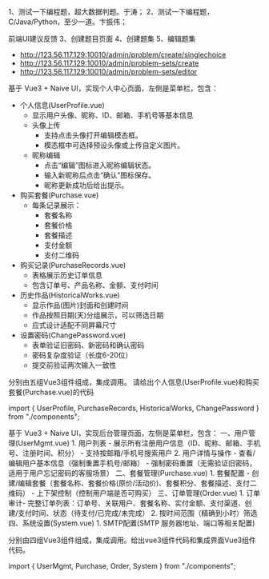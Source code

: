 

1、测试一下编程题，超大数据判题。于涛；
2、测试一下编程题，C/Java/Python，至少一道。卞振伟；

前端UI建议反馈
3、创建题目页面
4、创建题集
5、编辑题集
-  http://123.56.117.129:10010/admin/problem/create/singlechoice
-  http://123.56.117.129:10010/admin/problem-sets/create
- http://123.56.117.129:10010/admin/problem-sets/editor


基于 Vue3 + Naive UI，实现个人中心页面，左侧是菜单栏，包含：
- 个人信息(UserProfile.vue)
    - 显示用户头像、昵称、ID、邮箱、手机号等基本信息
    - 头像上传
        - 支持点击头像打开编辑模态框。
        - 模态框中可选择预设头像或上传自定义图片。
    - 昵称编辑
        - 点击“编辑”图标进入昵称编辑状态。
        - 输入新昵称后点击“确认”图标保存。
        - 昵称更新成功后给出提示。
- 购买套餐(Purchase.vue)
    - 每条记录展示：
        - 套餐名称
        - 套餐价格
        - 套餐描述
        - 支付金额
        - 支付二维码
- 购买记录(PurchaseRecords.vue)
    - 表格展示历史订单信息
    - 包含订单号、产品名称、金额、支付时间
- 历史作品(HistoricalWorks.vue)
    - 显示作品(图片)封面和创建时间
    - 作品按照日期(天)分组展示，可以筛选日期
    - 应式设计适配不同屏幕尺寸
- 设置密码(ChangePassword.vue)
    - 表单验证旧密码、新密码和确认密码
    - 密码复杂度验证（长度6-20位）
    - 提交前验证两次输入一致性


分别由五组Vue3组件组成，集成调用。
请给出个人信息(UserProfile.vue)和购买套餐(Purchase.vue)的代码

import { UserProfile, PurchaseRecords, HistoricalWorks, ChangePassword } from "./components";




基于 Vue3 + Naive UI，实现后台管理页面，左侧是菜单栏，包含：
一、用户管理(UserMgmt.vue)
​1. ​用户列表
    - 展示所有注册用户信息（ID、昵称、邮箱、手机号、注册时间、积分）
    - 支持按邮箱/手机号搜索用户
​2. ​用户详情与操作​​
    - 查看/编辑用户基本信息（强制重置手机号/邮箱）
    - 强制密码重置​​（无需验证旧密码，适用于用户忘记密码的客服场景）
二、套餐管理(Purchase.vue)
​1. ​套餐配置​​
    - 创建/编辑套餐（套餐名称、套餐价格(原价/活动价)、套餐积分、套餐描述、支付二维码）
    - 上下架控制（控制用户端是否可购买）
三、订单管理(Order.vue)
​1. ​订单审计​​
    - 完整订单列表：订单号、关联用户、套餐名称、实付金额、支付渠道、创建/支付时间、状态（待支付/已完成/未完成）
2. 按时间范围（精确到小时）筛选
四、系统设置(System.vue)
​1. SMTP配置(SMTP 服务器地址、端口等相关配置)

分别由四组Vue3组件组成，集成调用。给出vue3组件代码和集成界面Vue3组件代码。


import { UserMgmt, Purchase, Order, System } from "./components";
